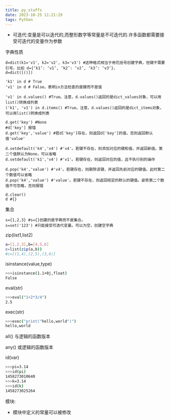 ```yaml
---
title: py_stuffs
date: 2023-10-25 11:21:29
tags: Python
---
```


* 可迭代:变量是可以迭代的,而整形数字等常量是不可迭代的.许多函数都需要接受可迭代的变量作为参数

字典性质

``` py3
d=dict(k1='v1', k2='v2', k3='v3') #这种格式相当于用花括号创建字典，但键不需要引号，比如 d={‘k1’: ‘v1’, ‘k2’: ‘v2’, ‘k3’: ‘v3’}，
d=dict([()])

'k1' in d # True
'v1' in d # False。表明in方法检查的是键而不是值

'v1' in d.values() #True。注意，d.values()返回的是dict_values对象，可以用list()转换成列表
('k1', 'v1') in d.items() #True。注意，d.values()返回的是dict_items对象，可以用list()转换成列表

d.get('key') #None
#d['key'] 报错
d.get('key','value') #若d['key']存在，则返回d['key']的值，否则返回默认值'value'

d.setdefault('k4','v4') #'v4'。若键不存在，则添加对应的键和值，并返回新值。第二个值默认为None，可以省略
d.setdefault('k1','v4') #'v1'。若键存在，则返回对应的值，且不执行别的操作

d.pop('k4','value') #'v4'。若键存在，则删除该键，并返回先前对应的键值。此时第二个数值可以省略
d.pop('k4','value') #'value'。若键不存在，则返回规定的默认的键值。姿势第二个数值不可忽略，否则报错

d.clear()
d #{}

```

集合

``` py3
s={1,2,3} #s={}创建的是字典而不是集合。
s=set('123') #只能接受可迭代变量。可以为空，创建空字典
```

zip(list1,list2)

``` bash
a=[1,2,3],b=[4,5,6]
c=list(zip(a,b))
#c=[(1,4),(2,5),(3,6)]
```

isinstance(value,type)

``` bash
>>>isinstance(1.1+0j,float) 
False
```

eval(str)

``` bash
>>>eval("1+2*3/4")
2.5
```

exec(str)

``` bash
>>>exec("print("hello,world")")
hello,world
```

all() 与逻辑的函数版本

any() 或逻辑的函数版本

id(var)

``` bash
>>>pi=3.14
>>>id(pi)
1458273010640
>>>k=3.14
>>>id(k)
1458273025264
```

模块:

* 模块中定义的常量可以被修改
